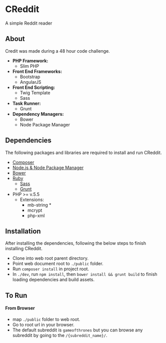 # CReddit
A simple Reddit reader

## About
Credit was made during a 48 hour code challenge.

- __PHP Framework:__ 
	- Slim PHP
- __Front End Frameworks:__
    - Bootstrap
    - AngularJS
- __Front End Scripting:__
    - Twig Template
    - Sass
- __Task Runner:__ 
	- Grunt
- __Dependency Managers:__
    - Bower
    - Node Package Manager

## Dependencies

The following packages and libraries are required to install and run CReddit.

- [Composer](https://getcomposer.org)
- [Node.js & Node Package Manager](https://nodejs.org/en/download/package-manager/)
- [Bower](https://www.npmjs.com/package/bower)
- [Ruby](https://www.ruby-lang.org/en/documentation/installation/)
	- [Sass](http://sass-lang.com/install)
	- [Grunt](https://gruntjs.com/installing-grunt)
- PHP >= v.5.5
	- Extensions:
		- mb-string *
		- mcrypt
		- php-xml

## Installation

After installing the dependencies, following the below steps to finish installing CReddit.

- Clone into web root parent directory.
- Point web document root to `./public` folder.
- Run `composer install` in project root.
- In `./dev`, run `npm install`, then `bower install && grunt build` to finish loading dependencies and build assets.


## To Run

#### From Browser

- map `./public` folder to web root.
- Go to root url in your browser.
- The default subreddit is `gameofthrones` but you can browse any subreddit by going to the `/{subreddit_name}/`.
